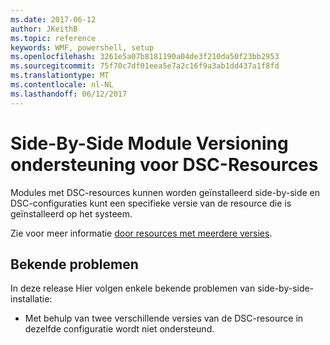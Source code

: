 ```yaml
---
ms.date: 2017-06-12
author: JKeithB
ms.topic: reference
keywords: WMF, powershell, setup
ms.openlocfilehash: 3261e5a07b8181190a04de3f210da50f23bb2953
ms.sourcegitcommit: 75f70c7df01eea5e7a2c16f9a3ab1dd437a1f8fd
ms.translationtype: MT
ms.contentlocale: nl-NL
ms.lasthandoff: 06/12/2017
---
```

# <a name="side-by-side-module-versioning-support-for-dsc-resources"></a>Side-By-Side Module Versioning ondersteuning voor DSC-Resources

Modules met DSC-resources kunnen worden geïnstalleerd side-by-side en DSC-configuraties kunt een specifieke versie van de resource die is geïnstalleerd op het systeem.

Zie voor meer informatie [door resources met meerdere versies](https://msdn.microsoft.com/powershell/dsc/sxsresource).

## <a name="known-issues"></a>Bekende problemen

In deze release Hier volgen enkele bekende problemen van side-by-side-installatie:

-   Met behulp van twee verschillende versies van de DSC-resource in dezelfde configuratie wordt niet ondersteund.

